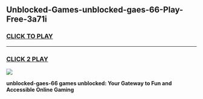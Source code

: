 
## Unblocked-Games-unblocked-gaes-66-Play-Free-3a71i
<h3>
<a href="https://premium76.site?title=unblocked-gaes-66&ref=12A">CLICK TO PLAY</a></h3>
<hr>

<h3>
<a href="https://premium76.site?title=unblocked-gaes-66&ref=12A">CLICK 2 PLAY</a>
  
</h3>

<a href="https://premium76.site?title=unblocked-gaes-66&ref=12A"><img src="https://clearcache.store/games.png"></a>


**unblocked-gaes-66 games unblocked: Your Gateway to Fun and Accessible Online Gaming**
